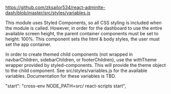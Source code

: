https://github.com/zksailor534/react-adminlte-dash/blob/master/src/styles/variables.js

This module uses Styled Components, so all CSS styling is included when the module is called. However, in order for the dashboard to use the entire available screen height, the parent container components must be set to height: 100%. This component sets the html & body styles, the user must set the app container.

In order to create themed child components (not wrapped in navbarChildren, sidebarChildren, or footerChildren), use the withTheme wrapper provided by styled-components. This will provide the theme object to the child component. See src/styles/variables.js for the available variables. Documentation for these variables is TBD.

"start": "cross-env NODE_PATH=src/ react-scripts start",

